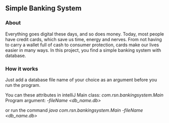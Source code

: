 ## Simple Banking System

### About
Everything goes digital these days, and so does money. Today, most people have credit cards, which save us time, energy and nerves. From not having to carry a wallet full of cash to consumer protection, cards make our lives easier in many ways. In this project, you find a simple banking system with database.

### How it works
Just add a database file name of your choice as an argument before you run the program.

You can these attributes in intelliJ
Main class:       _com.rsn.bankingsystem.Main_
Program argument: _-fileName <db_name.db>_

or run the command _java com.rsn.bankingsystem.Main -fileName <db_name.db>_
